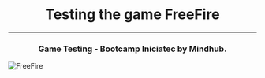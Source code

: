 <h1 align="center">Testing the game FreeFire</h1>
<hr>

<h3 align="center"> Game Testing - Bootcamp Iniciatec by Mindhub.</h3>

![FreeFire](https://github.com/miradacsc/Testing_FreeFire/assets/74154572/73b0e1ea-dc92-4297-ab73-9c0f8f53a798)
